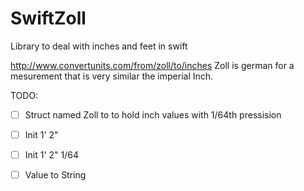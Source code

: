 # SwiftZoll
Library to deal with inches and feet in swift

http://www.convertunits.com/from/zoll/to/inches
Zoll is german for a mesurement that is very similar the imperial Inch. 

TODO:
- [ ] Struct named Zoll to to hold inch values with 1/64th pressision
- [ ] Init 1' 2"
- [ ] Init  1' 2" 1/64
- [ ] Value to String


